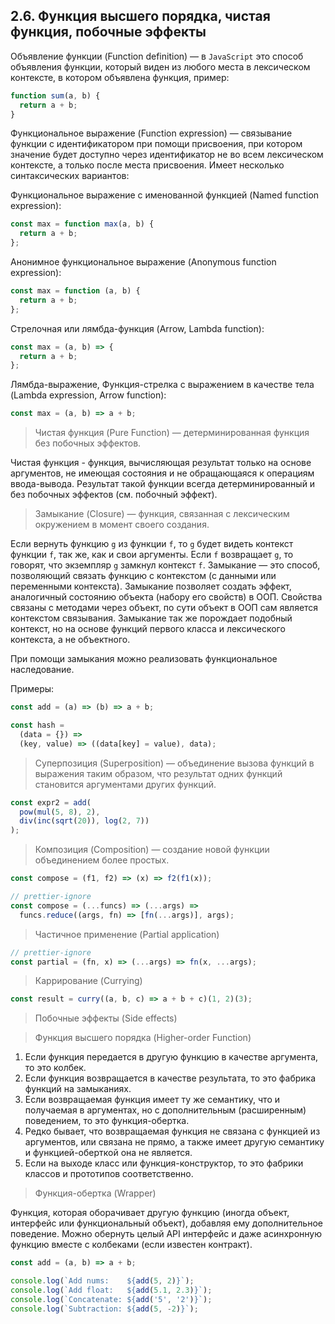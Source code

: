 ## 2.6. Функция высшего порядка, чистая функция, побочные эффекты

Объявление функции (Function definition) — в `JavaScript` это способ объявления функции, который виден из любого места в лексическом контексте, в котором объявлена функция, пример:

```js
function sum(a, b) {
  return a + b;
}
```

Функциональное выражение (Function expression) — связывание функции с идентификатором при помощи присвоения, при котором значение будет доступно через идентификатор не во всем лексическом контексте, а только после места присвоения. Имеет несколько синтаксических вариантов:

Функциональное выражение с именованной функцией (Named function expression):

```js
const max = function max(a, b) {
  return a + b;
};
```

Анонимное функциональное выражение (Anonymous function expression):

```js
const max = function (a, b) {
  return a + b;
};
```

Стрелочная или лямбда-функция (Arrow, Lambda function):

```js
const max = (a, b) => {
  return a + b;
};
```

Лямбда-выражение, Функция-стрелка с выражением в качестве тела (Lambda expression, Arrow function):

```js
const max = (a, b) => a + b;
```

> Чистая функция (Pure Function) — детерминированная функция без побочных эффектов.

Чистая функция - функция, вычисляющая результат только на основе аргументов, не имеющая состояния и не обращающаяся к операциям ввода-вывода. Результат такой функции всегда детерминированный и без побочных эффектов (см. побочный эффект).

> Замыкание (Closure) — функция, связанная с лексическим окружением в момент своего создания.

Если вернуть функцию `g` из функции `f`, то `g` будет видеть контекст функции `f`, так же, как и свои аргументы. Если `f` возвращает `g`, то говорят, что экземпляр `g` замкнул контекст `f`. Замыкание — это способ, позволяющий связать функцию с контекстом (с данными или переменными контекста). Замыкание позволяет создать эффект, аналогичный состоянию объекта (набору его свойств) в ООП. Свойства связаны с методами через объект, по сути объект в ООП сам является контекстом связывания. Замыкание так же порождает подобный контекст, но на основе функций первого класса и лексического контекста, а не объектного.

При помощи замыкания можно реализовать функциональное наследование.

Примеры:

```js
const add = (a) => (b) => a + b;

const hash =
  (data = {}) =>
  (key, value) => ((data[key] = value), data);
```

> Суперпозиция (Superposition) — объединение вызова функций в выражения таким образом, что результат одних функций становится аргументами других функций.

```js
const expr2 = add(
  pow(mul(5, 8), 2),
  div(inc(sqrt(20)), log(2, 7))
);
```

> Композиция (Composition) — создание новой функции объединением более простых.

```js
const compose = (f1, f2) => (x) => f2(f1(x));
```

```js
// prettier-ignore
const compose = (...funcs) => (...args) =>
  funcs.reduce((args, fn) => [fn(...args)], args);
```

> Частичное применение (Partial application)

```js
// prettier-ignore
const partial = (fn, x) => (...args) => fn(x, ...args);
```

> Каррирование (Currying)

```js
const result = curry((a, b, c) => a + b + c)(1, 2)(3);
```

> Побочные эффекты (Side effects)

> Функция высшего порядка (Higher-order Function)

1. Если функция передается в другую функцию в качестве аргумента, то это колбек.
2. Если функция возвращается в качестве результата, то это фабрика функций на замыканиях.
3. Если возвращаемая функция имеет ту же семантику, что и получаемая в аргументах, но с дополнительным (расширенным) поведением, то это функция-обертка.
4. Редко бывает, что возвращаемая функция не связана с функцией из аргументов, или связана не прямо, а также имеет другую семантику и функцией-оберткой она не является.
5. Если на выходе класс или функция-конструктор, то это фабрики классов и прототипов соответственно.

> Функция-обертка (Wrapper)

Функция, которая оборачивает другую функцию (иногда объект, интерфейс или функциональный объект), добавляя ему дополнительное поведение. Можно обернуть целый API интерфейс и даже асинхронную функцию вместе с колбеками (если известен контракт).

```js
const add = (a, b) => a + b;

console.log(`Add nums:    ${add(5, 2)}`);
console.log(`Add float:   ${add(5.1, 2.3)}`);
console.log(`Concatenate: ${add('5', '2')}`);
console.log(`Subtraction: ${add(5, -2)}`);
```

